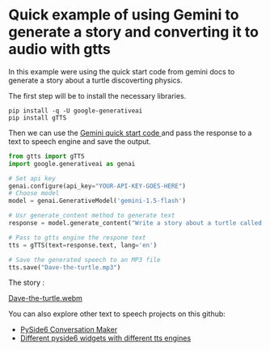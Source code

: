 # Quick example of using Gemini to generate a story and converting it to audio with gtts
In this example were using the quick start code from gemini docs to generate a story about a turtle discoverting physics.

The first step will be to install the necessary libraries.
```console
pip install -q -U google-generativeai
pip install gTTS
````
Then we can use the  <a href= "https://ai.google.dev/gemini-api/docs/quickstart?lang=python"> Gemini quick start code </a> and pass the response to a text to speech engine and save the output.

```python
from gtts import gTTS
import google.generativeai as genai

# Set api key
genai.configure(api_key="YOUR-API-KEY-GOES-HERE")
# Choose model
model = genai.GenerativeModel('gemini-1.5-flash')

# Usr generate_content method to generate text
response = model.generate_content("Write a story about a turtle called Dave discovering physics laws.")

# Pass to gtts engine the respone text
tts = gTTS(text=response.text, lang='en')

# Save the generated speech to an MP3 file
tts.save("Dave-the-turtle.mp3")
````
The story : 

[Dave-the-turtle.webm](https://github.com/ip-repo/guides/assets/123945379/7efe9913-c09e-49c8-98b4-029d3339b1bc)

You can also explore other text to speech projects on this github:

- <a href="https://github.com/ip-repo/conversation-maker/blob/main/README.md">PySide6 Conversation Maker</a>
- <a href="https://github.com/ip-repo/guides/blob/main/example-tts-pyside6/example-tts-pyside6.md">Different pyside6 widgets with different tts engines</a>
